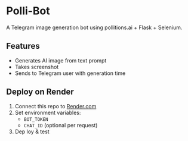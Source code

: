 # Polli-Bot

A Telegram image generation bot using pollitions.ai + Flask + Selenium.

## Features
- Generates AI image from text prompt
- Takes screenshot
- Sends to Telegram user with generation time

## Deploy on Render
1. Connect this repo to [Render.com](https://render.com)
2. Set environment variables:
   - `BOT_TOKEN`
   - `CHAT_ID` (optional per request)
3. Dep loy & test
